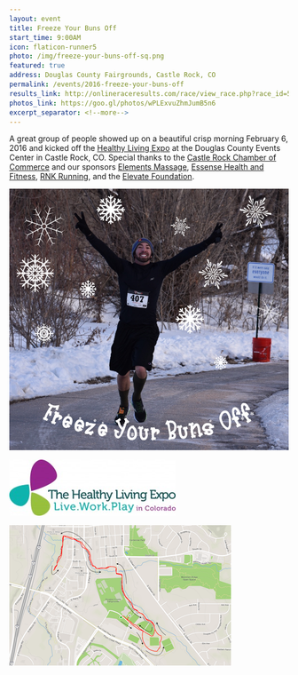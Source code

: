 ```yaml
---
layout: event
title: Freeze Your Buns Off
start_time: 9:00AM
icon: flaticon-runner5
photo: /img/freeze-your-buns-off-sq.png
featured: true
address: Douglas County Fairgrounds, Castle Rock, CO
permalink: /events/2016-freeze-your-buns-off
results_link: http://onlineraceresults.com/race/view_race.php?race_id=51815
photos_link: https://goo.gl/photos/wPLExvuZhmJumB5n6
excerpt_separator: <!--more-->
---
```


A great group of people showed up on a beautiful crisp morning February 6, 2016 and kicked off the [Healthy Living Expo](http://coloradohealthylivingexpo.com/) at the Douglas County Events Center in Castle Rock, CO. Special thanks to the [Castle Rock Chamber of Commerce](http://www.castlerock.org/) and our sponsors [Elements Massage](http://elementsmassage.com/castle-rock), [Essense Health and Fitness](http://www.castlerockfitness.com/), [RNK Running](http://www.rnkrunning.com/), and the [Elevate Foundation](http://www.discoverhealthandwellness.com/).

<!--more-->

<p>
  <img src="/img/freeze-your-buns-off-photo.jpg" class="pure-img" style="margin:auto">
</p>

<p>
  <img src="/img/healthy_living_expo.jpg" class="pure-img" alt="Healthy Living Expo" style="margin:auto">
</p>

<p>
  <a href="/img/FYBO-map.png"><img src="/img/FYBO-map400.png" class="pure-img" alt="Course Map" style="margin:auto"></a>
</p>

